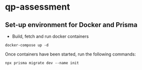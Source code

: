 # qp-assessment

## Set-up environment for Docker and Prisma

- Build, fetch and run docker containers
```
docker-compose up -d
```
Once containers have been started, run the following commands:

```
npx prisma migrate dev --name init
```